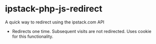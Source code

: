 # ipstack-php-js-redirect
A quick way to redirect using the ipstack.com API

* Redirects one time. Subsequent visits are not redirected. Uses cookie for this functionality.

